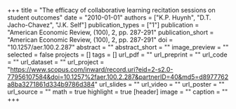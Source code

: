 +++
title = "The efficacy of collaborative learning recitation sessions on student outcomes"
date = "2010-01-01"
authors = ["K.P. Huynh", "D.T. Jacho-Chavez", "J.K. Self"]
publication_types = ["1"]
publication = "American Economic Review, (100), 2, pp. 287-291"
publication_short = "American Economic Review, (100), 2, pp. 287-291"
doi = "10.1257/aer.100.2.287"
abstract = ""
abstract_short = ""
image_preview = ""
selected = false
projects = []
tags = []
url_pdf = ""
url_preprint = ""
url_code = ""
url_dataset = ""
url_project = "https://www.scopus.com/inward/record.uri?eid=2-s2.0-77956107584&doi=10.1257%2faer.100.2.287&partnerID=40&md5=d8977762a8ba3271861d334b9786d384"
url_slides = ""
url_video = ""
url_poster = ""
url_source = ""
math = true
highlight = true
[header]
image = ""
caption = ""
+++
